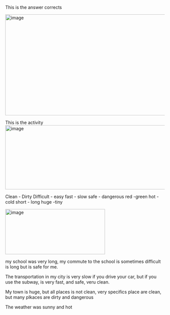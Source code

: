 



This is the answer corrects

<img width="923" height="319" alt="image" src="https://github.com/user-attachments/assets/9d382118-f722-4054-b0c9-e0d165b2af1e" />

This is the activity
<img width="663" height="203" alt="image" src="https://github.com/user-attachments/assets/0aadf289-a1b2-499f-a12c-933caddfe97f" />


Clean - Dirty
Difficult - easy
fast - slow
safe - dangerous
red -green
hot - cold
short - long
huge -tiny

<img width="315" height="143" alt="image" src="https://github.com/user-attachments/assets/36255e39-8b20-45c7-8cc4-bf559c3279c5" />

my school was very long, my commute to the school is sometimes difficult is long but is safe for me.

The transportation in my city is very slow if you drive your car, but if you use the subway, is very fast, and safe, veru clean.

My town is huge, but all places is not clean, very specifics place are clean, but many plkaces are dirty and dangerous

The weather was sunny and hot
